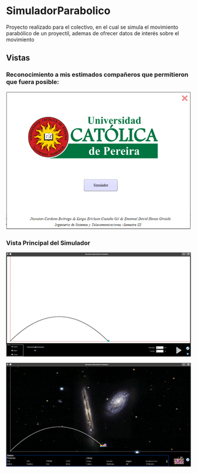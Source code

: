 # SimuladorParabolico
Proyecto realizado para el colectivo, en el cual se simula el movimiento parabólico de un proyectil, ademas de ofrecer datos de interés sobre el movimiento

## Vistas

### Reconocimiento a mis **estimados** compañeros que permitieron que fuera posible:

![](simulador1.PNG)

### Vista Principal del Simulador

![Figura 11.1](simulador2.PNG)

![Figura 11.1](simulador3.PNG)



